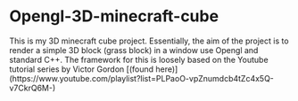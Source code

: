 # Opengl-3D-minecraft-cube
<p>This is my 3D minecraft cube project. Essentially, the aim of the project is to render a simple 3D block (grass block) in a window use Opengl and standard C++. The framework for this is loosely based on the Youtube tutorial series by Victor Gordon [(found here)](https://www.youtube.com/playlist?list=PLPaoO-vpZnumdcb4tZc4x5Q-v7CkrQ6M-)

